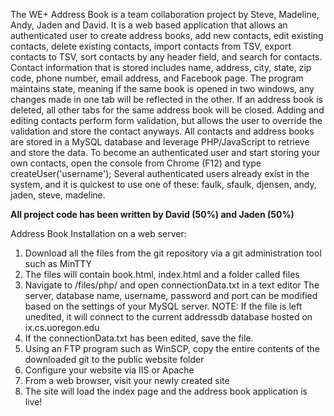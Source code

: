 The WE+ Address Book is a team collaboration project by Steve, Madeline, Andy, Jaden and David. It is a web based application that allows an authenticated user to create address books, add new contacts, edit existing contacts, delete existing contacts, import contacts from TSV, export contacts to TSV, sort contacts by any header field, and search for contacts. Contact information that is stored includes name, address, city, state, zip code, phone number, email address, and Facebook page. The program maintains state, meaning if the same book is opened in two windows, any changes made in one tab will be reflected in the other. If an address book is deleted, all other tabs for the same address book will be closed. Adding and editing contacts perform form validation, but allows the user to override the validation and store the contact anyways. All contacts and address books are stored in a MySQL database and leverage PHP/JavaScript to retrieve and store the data. To become an authenticated user and start storing your own contacts, open the console from Chrome (F12) and type createUser('username'); Several authenticated users already exist in the system, and it is quickest to use one of these: faulk, sfaulk, djensen, andy, jaden, steve, madeline.

**All project code has been written by David (50%) and Jaden (50%)**

Address Book Installation on a web server:
1) Download all the files from the git repository via a git administration tool such as MinTTY
2) The files will contain book.html, index.html and a folder called files 
3) Navigate to /files/php/ and open connectionData.txt in a text editor
          The server, database name, username, password and port can be modified based on the settings of your MySQL server. 
          NOTE: If the file is left unedited, it will connect to the current addressdb database hosted on ix.cs.uoregon.edu
4) If the connectionData.txt has been edited, save the file.
5) Using an FTP program such as WinSCP, copy the entire contents of the downloaded git to the public website folder
6) Configure your website via IIS or Apache
7) From a web browser, visit your newly created site
8) The site will load the index page and the address book application is live!